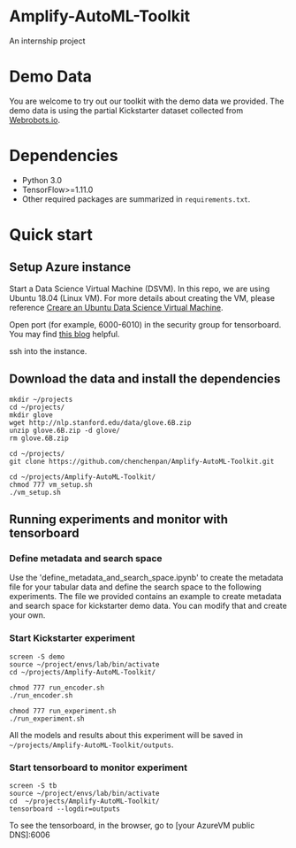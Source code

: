 # Amplify-AutoML-Toolkit
An internship project

# Demo Data

You are welcome to try out our toolkit with the demo data we provided. The demo data is using the partial Kickstarter dataset collected from [Webrobots.io](https://webrobots.io/projects/).

# Dependencies

- Python 3.0
- TensorFlow>=1.11.0
- Other required packages are summarized in `requirements.txt`.

# Quick start

## Setup Azure instance
Start a Data Science Virtual Machine (DSVM). In this repo, we are using Ubuntu 18.04 (Linux VM). For more details about creating the VM, please reference [Creare an Ubuntu Data Science Virtual Machine](https://docs.microsoft.com/en-us/azure/machine-learning/data-science-virtual-machine/dsvm-ubuntu-intro).

Open port (for example, 6000-6010) in the security group for tensorboard. You may find [this blog](https://azadehkhojandi.blogspot.com/2018/11/how-to-run-tensorboard-on-azure-vms.html) helpful.

ssh into the instance.

## Download the data and install the dependencies 
```
mkdir ~/projects
cd ~/projects/
mkdir glove
wget http://nlp.stanford.edu/data/glove.6B.zip
unzip glove.6B.zip -d glove/
rm glove.6B.zip

cd ~/projects/
git clone https://github.com/chenchenpan/Amplify-AutoML-Toolkit.git

cd ~/projects/Amplify-AutoML-Toolkit/
chmod 777 vm_setup.sh
./vm_setup.sh
```
## Running experiments and monitor with tensorboard

### Define metadata and search space
Use the 'define_metadata_and_search_space.ipynb' to create the metadata file for your tabular data and define the search space to the following experiments. The file we provided contains an example to create metadata and search space for kickstarter demo data. You can modify that and create your own.

### Start Kickstarter experiment
```
screen -S demo
source ~/project/envs/lab/bin/activate
cd ~/projects/Amplify-AutoML-Toolkit/

chmod 777 run_encoder.sh
./run_encoder.sh

chmod 777 run_experiment.sh
./run_experiment.sh

```

All the models and results about this experiment will be saved in `~/projects/Amplify-AutoML-Toolkit/outputs`.


### Start tensorboard to monitor experiment
```
screen -S tb
source ~/project/envs/lab/bin/activate
cd  ~/projects/Amplify-AutoML-Toolkit/
tensorboard --logdir=outputs
```
To see the tensorboard, in the browser, go to 
[your AzureVM public DNS]:6006

